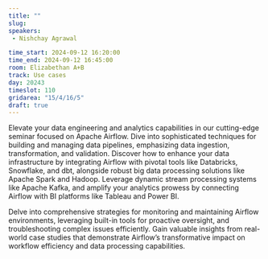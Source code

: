 ```yaml
---
title: ""
slug: 
speakers:
 - Nishchay Agrawal

time_start: 2024-09-12 16:20:00
time_end: 2024-09-12 16:45:00
room: Elizabethan A+B
track: Use cases
day: 20243
timeslot: 110
gridarea: "15/4/16/5"
draft: true
---
```


Elevate your data engineering and analytics capabilities in our cutting-edge seminar focused on Apache Airflow. Dive into sophisticated techniques for building and managing data pipelines, emphasizing data ingestion, transformation, and validation. Discover how to enhance your data infrastructure by integrating Airflow with pivotal tools like Databricks, Snowflake, and dbt, alongside robust big data processing solutions like Apache Spark and Hadoop. Leverage dynamic stream processing systems like Apache Kafka, and amplify your analytics prowess by connecting Airflow with BI platforms like Tableau and Power BI. 
 
Delve into comprehensive strategies for monitoring and maintaining Airflow environments, leveraging built-in tools for proactive oversight, and troubleshooting complex issues efficiently. Gain valuable insights from real-world case studies that demonstrate Airflow’s transformative impact on workflow efficiency and data processing capabilities.